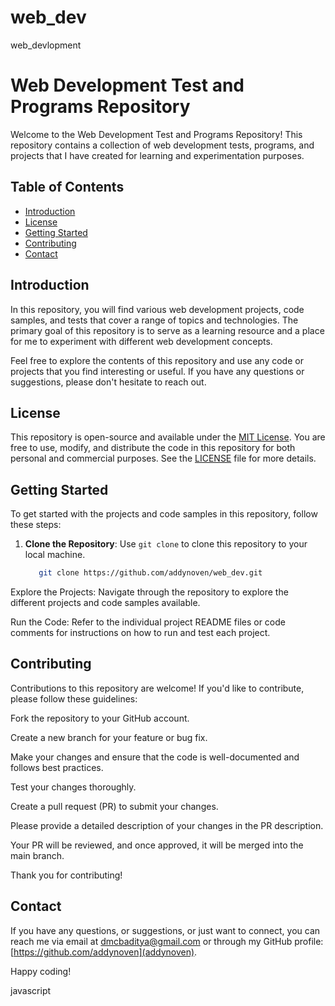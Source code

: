 # web_dev
 web_devlopment
# Web Development Test and Programs Repository

Welcome to the Web Development Test and Programs Repository! This repository contains a collection of web development tests, programs, and projects that I have created for learning and experimentation purposes.

## Table of Contents

- [Introduction](#introduction)
- [License](#license)
- [Getting Started](#getting-started)
- [Contributing](#contributing)
- [Contact](#contact)

## Introduction

In this repository, you will find various web development projects, code samples, and tests that cover a range of topics and technologies. The primary goal of this repository is to serve as a learning resource and a place for me to experiment with different web development concepts.

Feel free to explore the contents of this repository and use any code or projects that you find interesting or useful. If you have any questions or suggestions, please don't hesitate to reach out.

## License

This repository is open-source and available under the [MIT License](LICENSE). You are free to use, modify, and distribute the code in this repository for both personal and commercial purposes. See the [LICENSE](LICENSE) file for more details.

## Getting Started

To get started with the projects and code samples in this repository, follow these steps:

1. **Clone the Repository**: Use `git clone` to clone this repository to your local machine.

   ```bash
      git clone https://github.com/addynoven/web_dev.git
Explore the Projects: Navigate through the repository to explore the different projects and code samples available.

Run the Code: Refer to the individual project README files or code comments for instructions on how to run and test each project.

## Contributing
Contributions to this repository are welcome! If you'd like to contribute, please follow these guidelines:

Fork the repository to your GitHub account.

Create a new branch for your feature or bug fix.

Make your changes and ensure that the code is well-documented and follows best practices.

Test your changes thoroughly.

Create a pull request (PR) to submit your changes.

Please provide a detailed description of your changes in the PR description.

Your PR will be reviewed, and once approved, it will be merged into the main branch.

Thank you for contributing!

## Contact 

If you have any questions, or suggestions, or just want to connect, you can reach me via email at dmcbaditya@gmail.com or through my GitHub profile: [https://github.com/addynoven](addynoven).

Happy coding!

javascript



